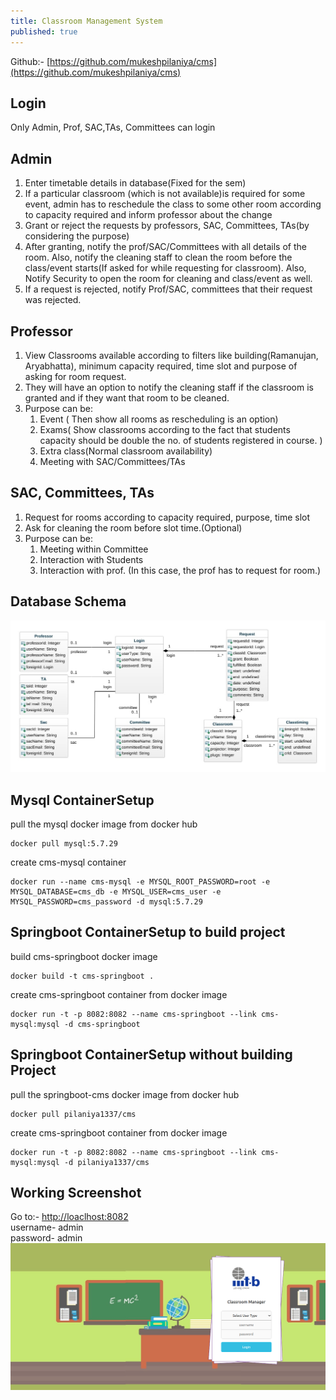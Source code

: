 ```yaml
---
title: Classroom Management System
published: true
---
```

Github:- [https://github.com/mukeshpilaniya/cms](https://github.com/mukeshpilaniya/cms)
## Login
Only Admin, Prof, SAC,TAs, Committees can login

## Admin
1. Enter timetable details in database(Fixed for the sem)
2. If a particular classroom (which is not available)is required for some event, admin    has to reschedule the class to some other room according to capacity required and inform professor about the change
3. Grant or reject the requests by professors, SAC, Committees, TAs(by considering the purpose)
4. After granting, notify the prof/SAC/Committees with all details of the room. Also, notify the cleaning staff to clean the room before the class/event starts(If asked for while requesting for classroom). Also, Notify Security to open the room for cleaning and class/event as well.
5. If a request is rejected, notify Prof/SAC, committees that their request was rejected.

## Professor
1. View Classrooms available according to filters like building(Ramanujan, Aryabhatta), minimum capacity required, time slot  and purpose of asking for room request. 
2. They will have an option to notify the cleaning staff if the classroom is granted and if they want that room to be cleaned.
3. Purpose can be:
    1. Event ( Then show all rooms as rescheduling is an option)
    2. Exams( Show classrooms according to the fact that students capacity should be double the no. of students registered in course. )
    3. Extra class(Normal classroom availability)
    4. Meeting with SAC/Committees/TAs

## SAC, Committees, TAs
1. Request for rooms according to capacity required, purpose, time slot
2. Ask for cleaning the room before slot time.(Optional)
3. Purpose can be:
    1. Meeting within Committee
    2. Interaction with Students
    3. Interaction with prof. (In this case, the prof has to request for room.)

## Database Schema
![](https://raw.githubusercontent.com/mukeshpilaniya/cms/pilaniya/src/main/webapp/images/cmsdb.jpg)

## Mysql ContainerSetup
   pull the mysql docker image from docker hub
```docker
docker pull mysql:5.7.29
```

   create cms-mysql container
```docker
docker run --name cms-mysql -e MYSQL_ROOT_PASSWORD=root -e MYSQL_DATABASE=cms_db -e MYSQL_USER=cms_user -e MYSQL_PASSWORD=cms_password -d mysql:5.7.29
```
## Springboot ContainerSetup to build project
   build cms-springboot docker image
```docker
docker build -t cms-springboot .
```
   create cms-springboot container from docker image
```docker
docker run -t -p 8082:8082 --name cms-springboot --link cms-mysql:mysql -d cms-springboot
```

## Springboot ContainerSetup without building Project
   pull the springboot-cms docker image from docker hub
```docker
docker pull pilaniya1337/cms
```
   create cms-springboot container from docker image
```docekr
docker run -t -p 8082:8082 --name cms-springboot --link cms-mysql:mysql -d pilaniya1337/cms
```
## Working Screenshot
   Go to:- [http://loaclhost:8082](http://loaclhost:8082)\
   username- admin\
   password- admin\
   ![ClassRoom-Managament-System](assets/ClassRoom-Management-System/classroom-IIITB.png)
